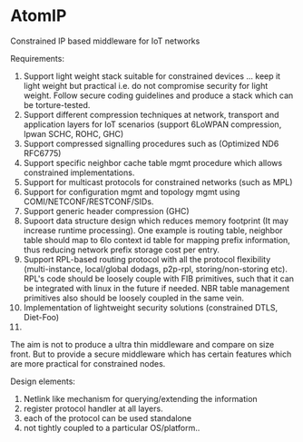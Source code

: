 # AtomIP
Constrained IP based middleware for IoT networks

Requirements:
1. Support light weight stack suitable for constrained devices ... keep it light weight but practical i.e. do not compromise security for light weight. Follow secure coding guidelines and produce a stack which can be torture-tested.
2. Support different compression techniques at network, transport and application layers for IoT scenarios (support 6LoWPAN compression, lpwan SCHC, ROHC, GHC)
3. Support compressed signalling procedures such as (Optimized ND6 RFC6775)
4. Support specific neighbor cache table mgmt procedure which allows constrained implementations.
5. Support for multicast protocols for constrained networks (such as MPL)
6. Support for configuration mgmt and topology mgmt using COMI/NETCONF/RESTCONF/SIDs.
7. Support generic header compression (GHC)
8. Supoort data structure design which reduces memory footprint (It may increase runtime processing). One example is routing table, neighbor table should map to 6lo context id table for mapping prefix information, thus reducing network prefix storage cost per entry.
9. Support RPL-based routing protocol with all the protocol flexibility (multi-instance, local/global dodags, p2p-rpl, storing/non-storing etc). RPL's code should be loosely couple with FIB primitives, such that it can be integrated with linux in the future if needed. NBR table management primitives also should be loosely coupled in the same vein.
10. Implementation of lightweight security solutions (constrained DTLS, Diet-Foo)
11. 

The aim is not to produce a ultra thin middleware and compare on size front. But to provide a secure middleware which has certain features which are more practical for constrained nodes.

Design elements:
1. Netlink like mechanism for querying/extending the information
2. register protocol handler at all layers.
3. each of the protocol can be used standalone
4. not tightly coupled to a particular OS/platform..
